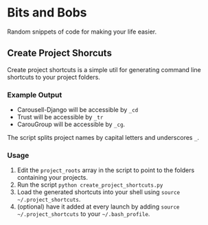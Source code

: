 # Bits and Bobs

Random snippets of code for making your life easier.

## Create Project Shorcuts

Create project shortcuts is a simple util for generating command line shortcuts to your project folders.

### Example Output

* Carousell-Django will be accessible by `_cd`
* Trust will be accessible by `_tr`
* CarouGroup will be accessible by `_cg`.

The script splits project names by capital letters and underscores `_`.

### Usage

1. Edit the `project_roots` array in the script to point to the folders containing your projects.
2. Run the script `python create_project_shortcuts.py`
3. Load the generated shortcuts into your shell using `source ~/.project_shortcuts`.
4. (optional) have it added at every launch by adding `source ~/.project_shortcuts` to your `~/.bash_profile`.

